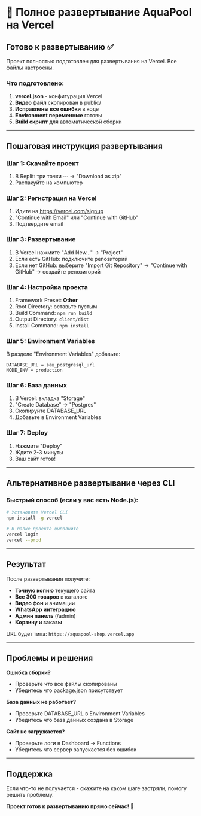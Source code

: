 # 🚀 Полное развертывание AquaPool на Vercel

## Готово к развертыванию ✅

Проект полностью подготовлен для развертывания на Vercel. Все файлы настроены.

### Что подготовлено:

1. **vercel.json** - конфигурация Vercel
2. **Видео файл** скопирован в public/
3. **Исправлены все ошибки** в коде
4. **Environment переменные** готовы
5. **Build скрипт** для автоматической сборки

---

## Пошаговая инструкция развертывания

### Шаг 1: Скачайте проект
1. В Replit: три точки ⋯ → "Download as zip"
2. Распакуйте на компьютер

### Шаг 2: Регистрация на Vercel
1. Идите на https://vercel.com/signup
2. "Continue with Email" или "Continue with GitHub"
3. Подтвердите email

### Шаг 3: Развертывание
1. В Vercel нажмите "Add New..." → "Project"
2. Если есть GitHub: подключите репозиторий
3. Если нет GitHub: выберите "Import Git Repository" → "Continue with GitHub" → создайте репозиторий

### Шаг 4: Настройка проекта
1. Framework Preset: **Other**
2. Root Directory: оставьте пустым
3. Build Command: `npm run build`
4. Output Directory: `client/dist`
5. Install Command: `npm install`

### Шаг 5: Environment Variables
В разделе "Environment Variables" добавьте:

```
DATABASE_URL = ваш_postgresql_url
NODE_ENV = production
```

### Шаг 6: База данных
1. В Vercel: вкладка "Storage"
2. "Create Database" → "Postgres"
3. Скопируйте DATABASE_URL
4. Добавьте в Environment Variables

### Шаг 7: Deploy
1. Нажмите "Deploy"
2. Ждите 2-3 минуты
3. Ваш сайт готов!

---

## Альтернативное развертывание через CLI

### Быстрый способ (если у вас есть Node.js):

```bash
# Установите Vercel CLI
npm install -g vercel

# В папке проекта выполните
vercel login
vercel --prod
```

---

## Результат

После развертывания получите:
- **Точную копию** текущего сайта
- **Все 300 товаров** в каталоге  
- **Видео фон** и анимации
- **WhatsApp интеграцию**
- **Админ панель** (/admin)
- **Корзину и заказы**

URL будет типа: `https://aquapool-shop.vercel.app`

---

## Проблемы и решения

**Ошибка сборки?**
- Проверьте что все файлы скопированы
- Убедитесь что package.json присутствует

**База данных не работает?**
- Проверьте DATABASE_URL в Environment Variables
- Убедитесь что база данных создана в Storage

**Сайт не загружается?**
- Проверьте логи в Dashboard → Functions
- Убедитесь что сервер запускается без ошибок

---

## Поддержка

Если что-то не получается - скажите на каком шаге застряли, помогу решить проблему.

**Проект готов к развертыванию прямо сейчас!** 🎉
